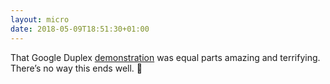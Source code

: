 ```yaml
---
layout: micro
date: 2018-05-09T18:51:30+01:00
---
```



That Google Duplex [demonstration](https://www.theverge.com/2018/5/8/17332070/google-assistant-makes-phone-call-demo-duplex-io-2018) was equal parts amazing and terrifying. There’s no way this ends well. 🤖
